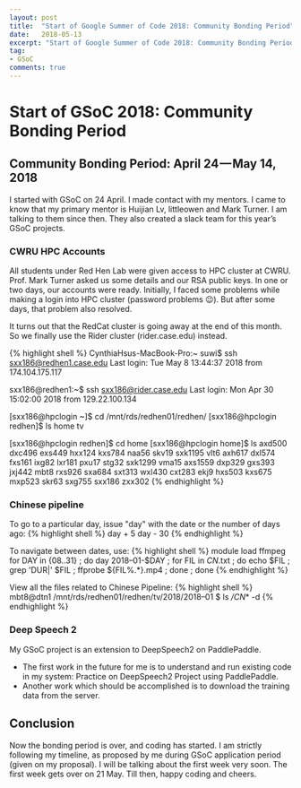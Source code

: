 ```yaml
---
layout: post
title:  "Start of Google Summer of Code 2018: Community Bonding Period"
date:   2018-05-13
excerpt: "Start of Google Summer of Code 2018: Community Bonding Period."
tag:
- GSoC
comments: true
---
```


# Start of GSoC 2018: Community Bonding Period

## Community Bonding Period: April 24 — May 14, 2018
I started with GSoC on 24 April. I made contact with my mentors. I came to know that my primary mentor is Huijian Lv, littleowen and Mark Turner. I am talking to them since then. They also created a slack team for this year’s GSoC projects.

### CWRU HPC Accounts
All students under Red Hen Lab were given access to HPC cluster at CWRU. Prof. Mark Turner asked us some details and our RSA public keys. In one or two days, our accounts were ready. Initially, I faced some problems while making a login into HPC cluster (password problems 😉). But after some days, that problem also resolved.

It turns out that the RedCat cluster is going away at the end of this month. So we finally use the Rider cluster (rider.case.edu) instead.

{% highlight shell %}
CynthiaHsus-MacBook-Pro:~ suwi$ ssh sxx186@redhen1.case.edu
Last login: Tue May  8 13:44:37 2018 from 174.104.175.117

sxx186@redhen1:~$ ssh sxx186@rider.case.edu
Last login: Mon Apr 30 15:02:00 2018 from 129.22.100.134

[sxx186@hpclogin ~]$ cd /mnt/rds/redhen01/redhen/
[sxx186@hpclogin redhen]$ ls
home  tv

[sxx186@hpclogin redhen]$ cd home
[sxx186@hpclogin home]$ ls
axd500   dxc496  exs449  hxx124  kxs784  naa56   skv19   sxk1195  vlt6
axh617   dxl574  fxs161  ixg82   lxr181  pxu17   stg32   sxk1299  vma15
axs1559  dxp329  gxs393  jxj442  mbt8    rxs926  sxa684  sxt313   wxl430
cxt283   ekj9    hxs503  kxs675  mxp523  skr63   sxg755  sxx186   zxx302
{% endhighlight %}

### Chinese pipeline
To go to a particular day, issue "day" with the date or the number of days ago:
{% highlight shell %}
day + 5
day - 30
{% endhighlight %}

To navigate between dates, use:
{% highlight shell %}
module load ffmpeg
for DAY in {08..31} ; do day 2018–01-$DAY ; for FIL in *_CN_*.txt ; do echo $FIL ; grep 'DUR|' $FIL ; ffprobe ${FIL%.*}.mp4 ; done ; done
{% endhighlight %}

View all the files related to Chinese Pipeline:
{% highlight shell %}
mbt8@dtn1 /mnt/rds/redhen01/redhen/tv/2018/2018–01 $ ls */*_CN_* -d
{% endhighlight %}

### Deep Speech 2
My GSoC project is an extension to DeepSpeech2 on PaddlePaddle.
- The first work in the future for me is to understand and run existing code in my system: Practice on DeepSpeech2 Project using PaddlePaddle.
- Another work which should be accomplished is to download the training data from the server.

## Conclusion
Now the bonding period is over, and coding has started. I am strictly following my timeline, as proposed by me during GSoC application period (given on my proposal). I will be talking about the first week very soon. The first week gets over on 21 May. Till then, happy coding and cheers.
